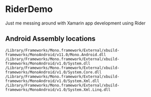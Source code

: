 # RiderDemo
Just me messing around with Xamarin app development using Rider


## Android Assembly locations
````
/Library/Frameworks/Mono.framework/External/xbuild-frameworks/MonoAndroid/v11.0/Mono.Android.dll
/Library/Frameworks/Mono.framework/External/xbuild-frameworks/MonoAndroid/v1.0/System.dll
/Library/Frameworks/Mono.framework/External/xbuild-frameworks/MonoAndroid/v1.0/System.Core.dll
/Library/Frameworks/Mono.framework/External/xbuild-frameworks/MonoAndroid/v1.0/System.Xml.dll
/Library/Frameworks/Mono.framework/External/xbuild-frameworks/MonoAndroid/v1.0/System.Xml.Linq.dll
````
